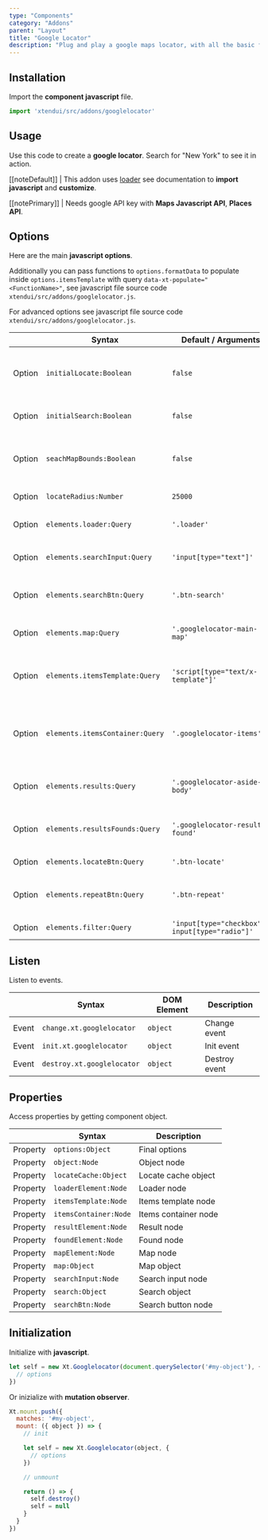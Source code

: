 ```yaml
---
type: "Components"
category: "Addons"
parent: "Layout"
title: "Google Locator"
description: "Plug and play a google maps locator, with all the basic functionality and more."
---
```


## Installation

Import the **component javascript** file.

```jsx
import 'xtendui/src/addons/googlelocator'
```

## Usage

Use this code to create a **google locator**. Search for "New York" to see it in action.

[[noteDefault]]
| This addon uses [loader](/components/core/loader) see documentation to **import javascript** and **customize**.

[[notePrimary]]
| Needs google API key with **Maps Javascript API**, **Places API**.

<demo>
  <div class="gatsby_demo_item toggle" data-iframe="iframe/components/addons/layout/googlelocator">
  </div>
</demo>

## Options

Here are the main **javascript options**.

Additionally you can pass functions to `options.formatData` to populate inside `options.itemsTemplate` with query `data-xt-populate="<FunctionName>"`, see javascript file source code `xtendui/src/addons/googlelocator.js`.

For advanced options see javascript file source code `xtendui/src/addons/googlelocator.js`.

<div class="table-overflow">

|                         | Syntax                                    | Default / Arguments                       | Description                   |
| ----------------------- | ----------------------------------------- | ----------------------------- | ----------------------------- |
| Option                    | `initialLocate:Boolean`                          | `false`        | Automatic locate on page load (**needs https**)            |
| Option                    | `initialSearch:Boolean`                          | `false`        | Automatic search on page load            |
| Option                    | `seachMapBounds:Boolean`                          | `false`        | Map bounds of current map  when searching             |
| Option                    | `locateRadius:Number`                          | `25000`        | Radius for locate            |
| Option                    | `elements.loader:Query`                          | `'.loader'`        | Object query for loader             |
| Option                    | `elements.searchInput:Query`                          | `'input[type="text"]'`        | Object query for searh input             |
| Option                    | `elements.searchBtn:Query`                          | `'.btn-search'`        | Object query for search button             |
| Option                    | `elements.map:Query`                          | `'.googlelocator-main-map'`        | Object query for google map             |
| Option                    | `elements.itemsTemplate:Query`                          | `'script[type="text/x-template"]'`        | Object query for template cloned for maps items             |
| Option                    | `elements.itemsContainer:Query`                          | `'.googlelocator-items'`        | Object query for items container to append items to             |
| Option                    | `elements.results:Query`                          | `'.googlelocator-aside-body'`        | Object query for results messages             |
| Option                    | `elements.resultsFounds:Query`                          | `'.googlelocator-result-found'`        | Object query for results found             |
| Option                    | `elements.locateBtn:Query`                          | `'.btn-locate'`        | Object query for             |
| Option                    | `elements.repeatBtn:Query`                          | `'.btn-repeat'`        | Object query for repeat search             |
| Option                    | `elements.filter:Query`                          | `'input[type="checkbox"], input[type="radio"]'`        | Object query for             |

</div>

## Listen

Listen to events.

<div class="table-overflow">

|                         | Syntax                                    | DOM Element                    | Description                   |
| ----------------------- | ----------------------------------------- | ----------------------------- | ----------------------------- |
| Event                   | `change.xt.googlelocator`           | `object` | Change event             |
| Event                   | `init.xt.googlelocator`           | `object` | Init event             |
| Event                   | `destroy.xt.googlelocator`           | `object` | Destroy event             |

</div>

## Properties

Access properties by getting component object.

<div class="table-overflow">

|                         | Syntax                                   | Description                   |
| ----------------------- | ---------------------------------------- | ----------------------------- |
| Property                   | `options:Object`       | Final options             |
| Property                   | `object:Node`       | Object node             |
| Property                   | `locateCache:Object`       | Locate cache object             |
| Property                   | `loaderElement:Node`       | Loader node             |
| Property                   | `itemsTemplate:Node`       | Items template node             |
| Property                   | `itemsContainer:Node`       | Items container node             |
| Property                   | `resultElement:Node`       | Result node             |
| Property                   | `foundElement:Node`       | Found node             |
| Property                   | `mapElement:Node`       | Map node             |
| Property                   | `map:Object`       | Map object             |
| Property                   | `searchInput:Node`       | Search input node             |
| Property                   | `search:Object`       | Search object             |
| Property                   | `searchBtn:Node`       | Search button node             |

</div>

## Initialization

Initialize with **javascript**.

```js
let self = new Xt.Googlelocator(document.querySelector('#my-object'), {
  // options
})
```

Or inizialize with **mutation observer**.

```js
Xt.mount.push({
  matches: '#my-object',
  mount: ({ object }) => {
    // init

    let self = new Xt.Googlelocator(object, {
      // options
    })

    // unmount

    return () => {
      self.destroy()
      self = null
    }
  }
})
```
